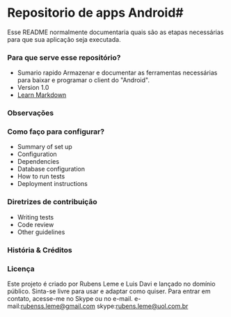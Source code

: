 ﻿# Repositorio de apps Android#

Esse README normalmente documentaria quais são as etapas necessárias para que sua aplicação seja executada.

### Para que serve esse repositório? ###

* Sumario rapido
 Armazenar e documentar as ferramentas necessárias para baixar e programar o client do "Android". 
* Version
 1.0
* [Learn Markdown](https://bitbucket.org/tutorials/markdowndemo)

### Observações  ###


### Como faço para configurar? ###
* Summary of set up
* Configuration
* Dependencies
* Database configuration
* How to run tests
* Deployment instructions

### Diretrizes de contribuição ###

* Writing tests
* Code review
* Other guidelines

### História & Créditos ###


### Licença ###
Este projeto é criado por Rubens Leme e Luis Davi e lançado no domínio público. Sinta-se livre para usar e adaptar como quiser. Para entrar em contato, acesse-me no Skype ou no e-mail.
 e-mail:rubenss.leme@gmail.com
  skype:rubens.leme@uol.com.br
